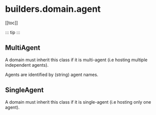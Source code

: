 # builders.domain.agent

[[toc]]

::: tip
<airlaps-summary></airlaps-summary>
:::

## MultiAgent

A domain must inherit this class if it is multi-agent (i.e hosting multiple independent agents).

Agents are identified by (string) agent names.

## SingleAgent

A domain must inherit this class if it is single-agent (i.e hosting only one agent).

